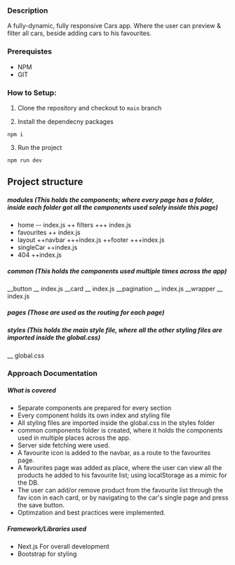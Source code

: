 ### Description

A fully-dynamic, fully responsive Cars app. Where the user can preview & filter all cars, beside adding cars to his favourites.

### Prerequistes
- NPM
- GIT

### How to Setup: 

1. Clone the repository and checkout to `main` branch

2. Install the dependecny packages
  ```
  npm i
  ``` 
3. Run the project
  ```
  npm run dev
  ``` 


## Project structure
  ##### modules (This holds the components; where every page has a folder, inside each folder got all the components used solely inside this page)

  + home
    -- index.js
    ++ filters
      +++ index.js
  + favourites
    ++ index.js
  + layout
    ++navbar
      +++index.js
    ++footer
      +++index.js
  + singleCar
    ++index.js
  + 404
    ++index.js

##### common (This holds the components used multiple times across the app)

  __button
    __ index.js
  __card
    __ index.js
  __pagination
    __ index.js
  __wrapper
    __ index.js

##### pages (Those are used as the routing for each page)

##### styles (This holds the main style file, where all the other styling files are imported inside the global.css)
  __ global.css
### Approach Documentation
##### What is covered
- Separate components are prepared for every section
- Every component holds its own index and styling file
- All styling files are imported inside the global.css in the styles folder
- common components folder is created, where it holds the components used in multiple places across the app.
- Server side fetching were used.
- A favourite icon is added to the navbar, as a route to the favourites page.
- A favourites page was added as place, where the user can view all the products he added to his favourite list; using localStorage as a mimic for the DB.
- The user can add/or remove product from the favourite list through the fav icon in each card, or by navigating to the car's single page and press the save button.
- Optimzation and best practices were implemented.

##### Framework/Libraries used
- Next.js For overall development
- Bootstrap for styling
